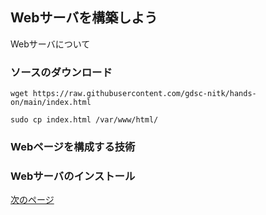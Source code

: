 ## Webサーバを構築しよう
Webサーバについて

### ソースのダウンロード


```
wget https://raw.githubusercontent.com/gdsc-nitk/hands-on/main/index.html
```

```
sudo cp index.html /var/www/html/
```
### Webページを構成する技術

### Webサーバのインストール

[次のページ](final.md)